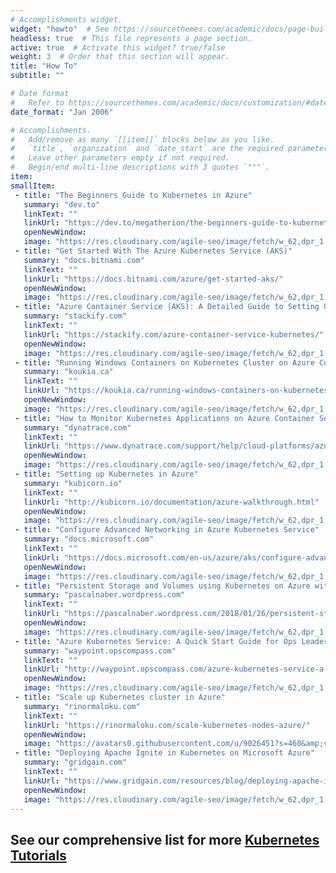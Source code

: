 ```yaml
---
# Accomplishments widget.
widget: "howto"  # See https://sourcethemes.com/academic/docs/page-builder/
headless: true  # This file represents a page section.
active: true  # Activate this widget? true/false
weight: 3  # Order that this section will appear.
title: "How To"
subtitle: ""

# Date format
#   Refer to https://sourcethemes.com/academic/docs/customization/#date-format
date_format: "Jan 2006"

# Accomplishments.
#   Add/remove as many `[[item]]` blocks below as you like.
#   `title`, `organization` and `date_start` are the required parameters.
#   Leave other parameters empty if not required.
#   Begin/end multi-line descriptions with 3 quotes `"""`.
item: 
smallItem: 
 - title: "The Beginners Guide to Kubernetes in Azure"
   summary: "dev.to"
   linkText: ""
   linkUrl: "https://dev.to/megatherion/the-beginners-guide-to-kubernetes-in-azure-353n"
   openNewWindow: 
   image: "https://res.cloudinary.com/agile-seo/image/fetch/w_62,dpr_1.0,d_blank_am8gzx.png/https%3A%2F%2Flogo.clearbit.com%2Fdev.to%3Fsize%3D250"
 - title: "Get Started With The Azure Kubernetes Service (AKS)"
   summary: "docs.bitnami.com"
   linkText: ""
   linkUrl: "https://docs.bitnami.com/azure/get-started-aks/"
   openNewWindow: 
   image: "https://res.cloudinary.com/agile-seo/image/fetch/w_62,dpr_1.0,d_blank_am8gzx.png/https%3A%2F%2Flogo.clearbit.com%2Fdocs.bitnami.com%3Fsize%3D250"
 - title: "Azure Container Service (AKS): A Detailed Guide to Setting Up Your First Cluster with Kubernetes"
   summary: "stackify.com"
   linkText: ""
   linkUrl: "https://stackify.com/azure-container-service-kubernetes/"
   openNewWindow: 
   image: "https://res.cloudinary.com/agile-seo/image/fetch/w_62,dpr_1.0,d_blank_am8gzx.png/https%3A%2F%2Flogo.clearbit.com%2Fstackify.com%3Fsize%3D250"
 - title: "Running Windows Containers on Kubernetes Cluster on Azure Container Service"
   summary: "koukia.ca"
   linkText: ""
   linkUrl: "https://koukia.ca/running-windows-containers-on-kubernetes-cluster-on-azure-container-service-99e8de0d9cf4"
   openNewWindow: 
   image: "https://res.cloudinary.com/agile-seo/image/fetch/w_62,dpr_1.0,d_blank_am8gzx.png/https%3A%2F%2Flogo.clearbit.com%2Fkoukia.ca%3Fsize%3D250"
 - title: "How to Monitor Kubernetes Applications on Azure Container Services"
   summary: "dynatrace.com"
   linkText: ""
   linkUrl: "https://www.dynatrace.com/support/help/cloud-platforms/azure/how-do-i-monitor-kubernetes-applications-on-azure-container-services/"
   openNewWindow: 
   image: "https://res.cloudinary.com/agile-seo/image/fetch/w_62,dpr_1.0,d_blank_am8gzx.png/https%3A%2F%2Flogo.clearbit.com%2Fdynatrace.com%3Fsize%3D250"
 - title: "Setting up Kubernetes in Azure"
   summary: "kubicorn.io"
   linkText: ""
   linkUrl: "http://kubicorn.io/documentation/azure-walkthrough.html"
   openNewWindow: 
   image: "https://res.cloudinary.com/agile-seo/image/fetch/w_62,dpr_1.0,d_blank_am8gzx.png/https%3A%2F%2Flogo.clearbit.com%2Fkubicorn.io%3Fsize%3D250"
 - title: "Configure Advanced Networking in Azure Kubernetes Service"
   summary: "docs.microsoft.com"
   linkText: ""
   linkUrl: "https://docs.microsoft.com/en-us/azure/aks/configure-advanced-networking"
   openNewWindow: 
   image: "https://res.cloudinary.com/agile-seo/image/fetch/w_62,dpr_1.0,d_blank_am8gzx.png/https%3A%2F%2Flogo.clearbit.com%2Fdocs.microsoft.com%3Fsize%3D250"
 - title: "Persistent Storage and Volumes using Kubernetes on Azure with AKS or Azure Container Service"
   summary: "pascalnaber.wordpress.com"
   linkText: ""
   linkUrl: "https://pascalnaber.wordpress.com/2018/01/26/persistent-storage-and-volumes-using-kubernetes-on-azure-with-aks-or-azure-container-service/"
   openNewWindow: 
   image: "https://res.cloudinary.com/agile-seo/image/fetch/w_62,dpr_1.0,d_blank_am8gzx.png/https%3A%2F%2Flogo.clearbit.com%2Fpascalnaber.wordpress.com%3Fsize%3D250"
 - title: "Azure Kubernetes Service: A Quick Start Guide for Ops Leaders"
   summary: "waypoint.opscompass.com"
   linkText: ""
   linkUrl: "http://waypoint.opscompass.com/azure-kubernetes-service-a-quick-start-guide-for-ops-leaders/"
   openNewWindow: 
   image: "https://res.cloudinary.com/agile-seo/image/fetch/w_62,dpr_1.0,d_blank_am8gzx.png/https%3A%2F%2Flogo.clearbit.com%2Fwaypoint.opscompass.com%3Fsize%3D250"
 - title: "Scale up Kubernetes cluster in Azure"
   summary: "rinormaloku.com"
   linkText: ""
   linkUrl: "https://rinormaloku.com/scale-kubernetes-nodes-azure/"
   openNewWindow: 
   image: "https://avatars0.githubusercontent.com/u/9026451?s=460&amp;v=4"
 - title: "Deploying Apache Ignite in Kubernetes on Microsoft Azure"
   summary: "gridgain.com"
   linkText: ""
   linkUrl: "https://www.gridgain.com/resources/blog/deploying-apache-ignite-kubernetes-microsoft-azure"
   openNewWindow: 
   image: "https://res.cloudinary.com/agile-seo/image/fetch/w_62,dpr_1.0,d_blank_am8gzx.png/https%3A%2F%2Flogo.clearbit.com%2Fgridgain.com%3Fsize%3D250"
---
```

## See our comprehensive list for more [Kubernetes Tutorials](https://www.aquasec.com/wiki/display/containers/70+Best+Kubernetes+Tutorials)